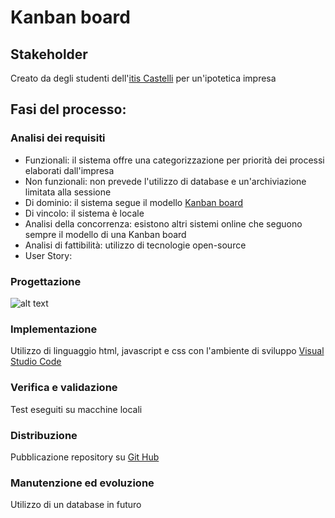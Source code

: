 # Kanban board
## Stakeholder
Creato da degli studenti dell'[itis Castelli](https://www.iiscastelli.edu.it/Pager.aspx?Page=mainpage) per un'ipotetica impresa

## Fasi del processo:
### Analisi dei requisiti
- Funzionali: il sistema offre una categorizzazione per priorità dei processi elaborati dall'impresa
- Non funzionali: non prevede l'utilizzo di database e un'archiviazione limitata alla sessione
- Di dominio: il sistema segue il modello [Kanban board](https://en.wikipedia.org/wiki/Kanban_board)
- Di vincolo: il sistema è locale
- Analisi della concorrenza: esistono altri sistemi online che seguono sempre il modello di una Kanban board
- Analisi di fattibilità: utilizzo di tecnologie open-source
- User Story: 

### Progettazione
![alt text](https://upload.wikimedia.org/wikipedia/commons/thumb/b/b4/Abstract_Kanban_Board.svg/330px-Abstract_Kanban_Board.svg.png)

### Implementazione
Utilizzo di linguaggio html, javascript e css con l'ambiente di sviluppo [Visual Studio Code](https://en.wikipedia.org/wiki/Visual_Studio_Code)

### Verifica e validazione
Test eseguiti su macchine locali

### Distribuzione
Pubblicazione repository su [Git Hub](https://en.wikipedia.org/wiki/GitHub)

### Manutenzione ed evoluzione
Utilizzo di un database in futuro
